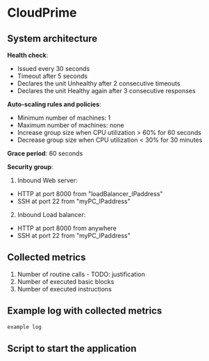 # CloudPrime


## System architecture

**Health check**:
- Issued every 30 seconds
- Timeout after 5 seconds
- Declares the unit Unhealthy after 2 consecutive timeouts
- Declares the unit Healthy again after 3 consecutive responses

**Auto-scaling rules and policies**:
- Minimum number of machines: 1
- Maximum number of machines: none
- Increase group size when CPU utilization > 60% for 60 seconds
- Decrease group size when CPU utilization < 30% for 30 minutes
    
**Grace period**: 60 seconds
    
**Security group**:

1. Inbound Web server:
- HTTP at port 8000 from "loadBalancer_IPaddress"
- SSH  at port 22   from "myPC_IPaddress"

2. Inbound Load balancer:
- HTTP at port 8000 from anywhere
- SSH  at port 22   from "myPC_IPaddress"

## Collected metrics

1. Number of routine calls - TODO: justification
2. Number of executed basic blocks
3. Number of executed instructions

## Example log with collected metrics

```bash
example log
```

## Script to start the application
